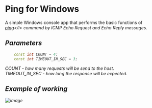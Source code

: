 # Ping for Windows
A simple Windows console app that performs the basic functions of <i>[ping](https://en.wikipedia.org/wiki/Ping_(networking_utility))</i> command by ICMP Echo Request and Echo Reply messages.
## Parameters
```c++
	const int COUNT = 4;
	const int TIMEOUT_IN_SEC = 3;
```
COUNT - how many requests will be send to the host.  
TIMEOUT_IN_SEC - how long the response will be expected.
## Example of working
![image](https://user-images.githubusercontent.com/93085532/209469626-b444dda8-5597-43f9-81fb-257e27cfdc74.png)
